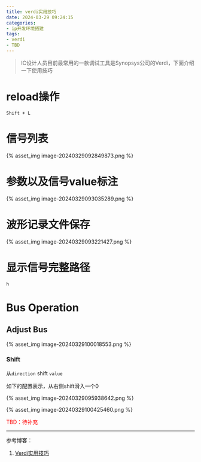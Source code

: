 ```yaml
---
title: verdi实用技巧
date: 2024-03-29 09:24:15
categories:
- ip开发环境搭建
tags:
- verdi
- TBD
---
```


> IC设计人员目前最常用的一款调试工具是Synopsys公司的Verdi，下面介绍一下使用技巧

# reload操作

`Shift + L`



# 信号列表

{% asset_img image-20240329092849873.png %}

# 参数以及信号value标注

{% asset_img image-20240329093035289.png %}

# 波形记录文件保存

{% asset_img image-20240329093221427.png %}

# 显示信号完整路径

`h`

# Bus Operation

## Adjust Bus

{% asset_img image-20240329100018553.png %}

### Shift

从`direction` shift `value`

如下的配置表示，从右侧shift滑入一个0

{% asset_img image-20240329095938642.png %}

{% asset_img image-20240329100425460.png %}



<font color=red>TBD：待补充</font>

---

参考博客：

1. [Verdi实用技巧](https://mp.weixin.qq.com/s/TybD2VdqyMxLS6LI7t8D6w)
